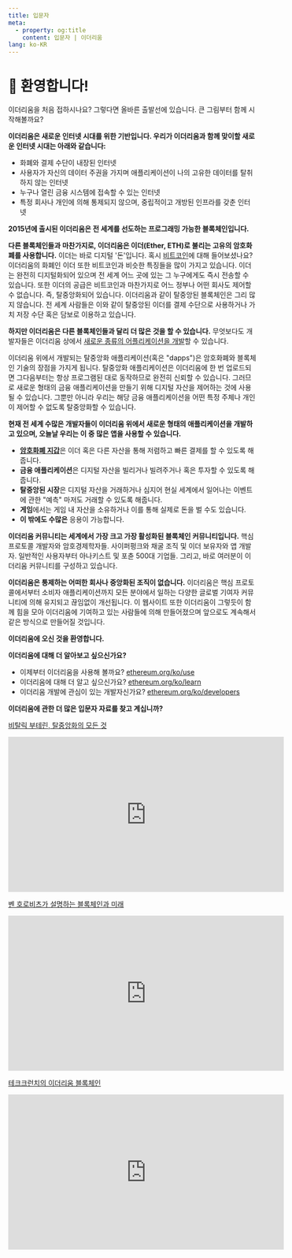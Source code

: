 ```yaml
---
title: 입문자
meta:
  - property: og:title
    content: 입문자 | 이더리움
lang: ko-KR
---
```


# 👋 환영합니다!

이더리움을 처음 접하시나요? 그렇다면 올바른 출발선에 있습니다. 큰 그림부터 함께 시작해볼까요?

**이더리움은 새로운 인터넷 시대를 위한 기반입니다. 우리가 이더리움과 함께 맞이할 새로운 인터넷 시대는 아래와 같습니다:**

- 화폐와 결제 수단이 내장된 인터넷
- 사용자가 자신의 데이터 주권을 가지며 애플리케이션이 나의 고유한 데이터를 탈취하지 않는 인터넷
- 누구나 열린 금융 시스템에 접속할 수 있는 인터넷
- 특정 회사나 개인에 의해 통제되지 않으며, 중립적이고 개방된 인프라를 갖춘 인터넷

**2015년에 출시된 이더리움은 전 세계를 선도하는 프로그래밍 가능한 블록체인입니다.**

**다른 블록체인들과 마찬가지로, 이더리움은 이더(Ether, ETH)로 불리는 고유의 암호화폐를 사용합니다.** 이더는 바로 디지털 '돈'입니다. 혹시 [비트코인](http://bitcoin.org/)에 대해 들어보셨나요? 이더리움의 화폐인 이더 또한 비트코인과 비슷한 특징들을 많이 가지고 있습니다. 이더는 완전히 디지털화되어 있으며 전 세계 어느 곳에 있는 그 누구에게도 즉시 전송할 수 있습니다. 또한 이더의 공급은 비트코인과 마찬가지로 어느 정부나 어떤 회사도 제어할 수 없습니다. 즉, 탈중앙화되어 있습니다. 이더리움과 같이 탈중앙된 블록체인은 그리 많지 않습니다. 전 세계 사람들은 이와 같이 탈중앙된 이더를 결제 수단으로 사용하거나 가치 저장 수단 혹은 담보로 이용하고 있습니다.

**하지만 이더리움은 다른 블록체인들과 달리 더 많은 것을 할 수 있습니다.** 무엇보다도 개발자들은 이더리움 상에서 [새로운 종류의 어플리케이션을 개발](/ko/use/#_1-이더리움-디앱-사용하기)할 수 있습니다.

이더리움 위에서 개발되는 탈중앙화 애플리케이션(혹은 "dapps")은 암호화폐와 블록체인 기술의 장점을 가지게 됩니다. 탈중앙화 애플리케이션은 이더리움에 한 번 업로드되면 그다음부터는 항상 프로그램된 대로 동작하므로 완전히 신뢰할 수 있습니다. 그러므로 새로운 형태의 금융 애플리케이션을 만들기 위해 디지털 자산을 제어하는 것에 사용될 수 있습니다. 그뿐만 아니라 우리는 해당 금융 애플리케이션을 어떤 특정 주체나 개인이 제어할 수 없도록 탈중앙화할 수 있습니다.

**현재 전 세계 수많은 개발자들이 이더리움 위에서 새로운 형태의 애플리케이션을 개발하고 있으며, 오늘날 우리는 이 중 많은 앱을 사용할 수 있습니다.**

- [**암호화폐 지갑**](/ko/use/#_3-지갑은-무엇이며-어떠한-지갑을-사용해야-할까요)은 이더 혹은 다른 자산을 통해 저렴하고 빠른 결제를 할 수 있도록 해줍니다.
- **금융 애플리케이션**은 디지털 자산을 빌리거나 빌려주거나 혹은 투자할 수 있도록 해줍니다.
- **탈중앙된 시장**은 디지털 자산을 거래하거나 심지어 현실 세계에서 일어나는 이벤트에 관한 "예측" 마저도 거래할 수 있도록 해줍니다.
- **게임**에서는 게임 내 자산을 소유하거나 이를 통해 실제로 돈을 벌 수도 있습니다.
- **이 밖에도 수많은** 응용이 가능합니다.

**이더리움 커뮤니티는 세계에서 가장 크고 가장 활성화된 블록체인 커뮤니티입니다.** 핵심 프로토콜 개발자와 암호경제학자들. 사이퍼펑크와 채굴 조직 및 이더 보유자와 앱 개발자. 일반적인 사용자부터 아나키스트 및 포츈 500대 기업들. 그리고, 바로 여러분이 이더리움 커뮤니티를 구성하고 있습니다.

**이더리움은 통제하는 어떠한 회사나 중앙화된 조직이 없습니다.** 이더리움은 핵심 프로토콜에서부터 소비자 애플리케이션까지 모든 분야에서 일하는 다양한 글로벌 기여자 커뮤니티에 의해 유지되고 끊임없이 개선됩니다. 이 웹사이트 또한 이더리움이 그렇듯이 함께 힘을 모아 이더리움에 기여하고 있는 사람들에 의해 만들어졌으며 앞으로도 계속해서 같은 방식으로 만들어질 것입니다.

**이더리움에 오신 것을 환영합니다.**

**이더리움에 대해 더 알아보고 싶으신가요?**

- 이제부터 이더리움을 사용해 볼까요? [ethereum.org/ko/use](/ko/use/)
- 이더리움에 대해 더 알고 싶으신가요? [ethereum.org/ko/learn](/ko/learn/)
- 이더리움 개발에 관심이 있는 개발자신가요? [ethereum.org/ko/developers](/ko/developers/)

**이더리움에 관한 더 많은 입문자 자료를 찾고 계십니까?**

[비탈릭 부테린, 탈중앙화의 모든 것](https://youtu.be/WSN5BaCzsbo)

<div class="iframe-container">
  <iframe width="560" height="315" src="https://www.youtube.com/embed/WSN5BaCzsbo" frameborder="0" allow="accelerometer; autoplay; encrypted-media; gyroscope; picture-in-picture" allowfullscreen></iframe>
</div>

[벤 호로비츠가 설명하는 블록체인과 미래](https://www.youtube.com/watch?v=l9jvKWKmRfs&feature=youtu.be)

<div class="iframe-container">
  <iframe width="560" height="315" src="https://www.youtube.com/embed/l9jvKWKmRfs" frameborder="0" allow="accelerometer; autoplay; encrypted-media; gyroscope; picture-in-picture" allowfullscreen></iframe>
</div>

[테크크런치의 이더리움 블록체인](https://www.youtube.com/watch?v=WfULutvxvzY)

<div class="iframe-container">
  <iframe width="560" height="315" src="https://www.youtube.com/embed/WfULutvxvzY" frameborder="0" allow="accelerometer; autoplay; encrypted-media; gyroscope; picture-in-picture" allowfullscreen></iframe>
</div>

